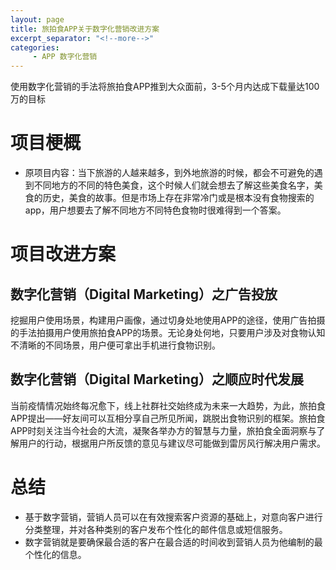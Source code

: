 ```yaml
---
layout: page
title: 旅拍食APP关于数字化营销改进方案
excerpt_separator: "<!--more-->"
categories:
     - APP 数字化营销
---
```


<!--more-->

使用数字化营销的手法将旅拍食APP推到大众面前，3-5个月内达成下载量达100万的目标

# 项目梗概
* 原项目内容：当下旅游的人越来越多，到外地旅游的时候，都会不可避免的遇到不同地方的不同的特色美食，这个时候人们就会想去了解这些美食名字，美食的历史，美食的故事。但是市场上存在非常冷门或是根本没有食物搜索的app，用户想要去了解不同地方不同特色食物时很难得到一个答案。

# 项目改进方案

## 数字化营销（Digital Marketing）之广告投放
挖掘用户使用场景，构建用户画像，通过切身处地使用APP的途径，使用广告拍摄的手法拍摄用户使用旅拍食APP的场景。无论身处何地，只要用户涉及对食物认知不清晰的不同场景，用户便可拿出手机进行食物识别。

## 数字化营销（Digital Marketing）之顺应时代发展
当前疫情情况始终每况愈下，线上社群社交始终成为未来一大趋势，为此，旅拍食APP提出——好友间可以互相分享自己所见所闻，跳脱出食物识别的框架。旅拍食APP时刻关注当今社会的大流，凝聚各举办方的智慧与力量，旅拍食全面洞察与了解用户的行动，根据用户所反馈的意见与建议尽可能做到雷厉风行解决用户需求。

# 总结
 * 基于数字营销，营销人员可以在有效搜索客户资源的基础上，对意向客户进行分类整理，并对各种类别的客户发布个性化的邮件信息或短信服务。
 * 数字营销就是要确保最合适的客户在最合适的时间收到营销人员为他编制的最个性化的信息。

